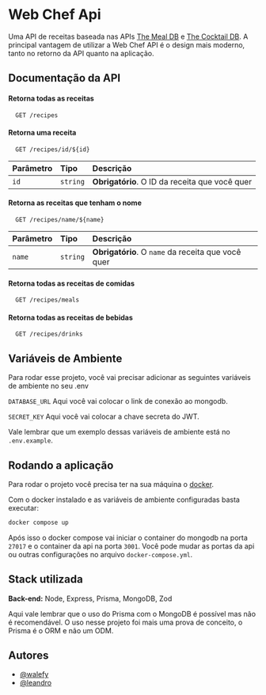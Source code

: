 # Web Chef Api

Uma API de receitas baseada nas APIs [The Meal DB](https://www.themealdb.com/api.php) e [The Cocktail DB](https://www.thecocktaildb.com/api.php). A principal vantagem de utilizar a Web Chef API é o design mais moderno, tanto no retorno da API quanto na aplicação.

## Documentação da API

#### Retorna todas as receitas

```http
  GET /recipes
```

#### Retorna uma receita

```http
  GET /recipes/id/${id}
```

| Parâmetro   | Tipo       | Descrição                                   |
| :---------- | :--------- | :------------------------------------------ |
| `id`      | `string` | **Obrigatório**. O ID da receita que você quer |

#### Retorna as receitas que tenham o nome

```http
  GET /recipes/name/${name}
```

| Parâmetro   | Tipo       | Descrição                                   |
| :---------- | :--------- | :------------------------------------------ |
| `name`      | `string` | **Obrigatório**. O `name` da receita que você quer |

#### Retorna todas as receitas de comidas

```plaintext
  GET /recipes/meals
```

#### Retorna todas as receitas de bebidas

```plaintext
  GET /recipes/drinks
```

## Variáveis de Ambiente

Para rodar esse projeto, você vai precisar adicionar as seguintes variáveis de ambiente no seu .env

`DATABASE_URL` Aqui você vai colocar o link de conexão ao mongodb.

`SECRET_KEY` Aqui você vai colocar a chave secreta do JWT.

Vale lembrar que um exemplo dessas variáveis de ambiente está no `.env.example`.

## Rodando a aplicação

Para rodar o projeto você precisa ter na sua máquina o [docker](https://www.docker.com/).

Com o docker instalado e as variáveis de ambiente configuradas basta executar:

```bash
docker compose up
```

Após isso o docker compose vai iniciar o container do mongodb na porta `27017` e o container da api na porta `3001`. Você pode mudar as portas da api ou outras configurações no arquivo `docker-compose.yml`.

## Stack utilizada

**Back-end:** Node, Express, Prisma, MongoDB, Zod

Aqui vale lembrar que o uso do Prisma com o MongoDB é possível mas não é recomendável. O uso nesse projeto foi mais uma prova de conceito, o Prisma é o ORM e não um ODM.

## Autores

- [@walefy](https://www.github.com/walefy)
- [@leandro](https://github.com/leandrojpcarvalho)
